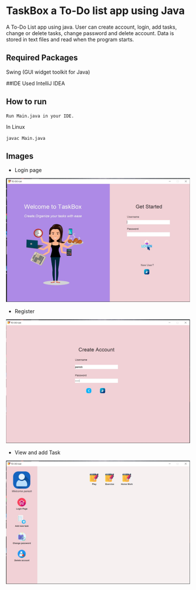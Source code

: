 # TaskBox a To-Do list app using Java

A To-Do List app using java. User can create account, login, add tasks, change or delete tasks, change password and delete account. Data is stored in text files and read when the program starts. 

## Required Packages
Swing (GUI widget toolkit for Java)

##IDE Used
IntelliJ IDEA

## How to run
```
Run Main.java in your IDE.
```
In Linux
```
javac Main.java
```
## Images

* Login page

![Login](home.JPG)

* Register

![Register](create_Account.JPG)

* View and add Task

![Register](Task.JPG)
